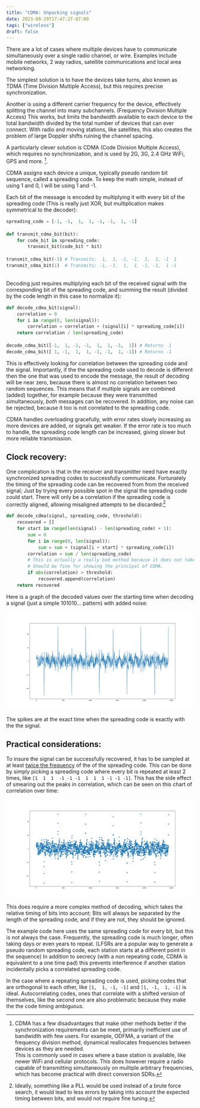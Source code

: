 ```yaml
---
title: "CDMA: Unpacking signals"
date: 2023-09-29T17:47:27-07:00
tags: ["wireless"]
draft: false
---
```


There are a lot of cases where multiple devices have to communicate simultaneously over a single radio channel, or wire.
Examples include mobile networks, 2 way radios, satellite communications and local area networking.

The simplest solution is to have the devices take turns, also known as TDMA (Time Division Multiple Access), but this requires precise synchronization.

Another is using a different carrier frequency for the device, effectively splitting the channel into many subchannels. (Frequency Division Multiple Access)
This works, but limits the bandwidth available to each device to the total bandwidth divided by the total number of devices that can ever connect.
With radio and moving stations, like satellites, this also creates the problem of large Doppler shifts ruining the channel spacing.

<!--
Cellular networks face an intresting problem: Avoiding interference between potentialy thousands of devices.
Becuase of the shere number of devices that can connect to a signle base station (cell tower), assigning a fixed, dedicated frequency to each phone is imractical.
Assigning each phone a seperate time to transmit, works, but requires all phones to be keeped precicly syncronized.[^0]
-->


A particularly clever solution is CDMA (Code Division Multiple Access), which requires no synchronization, and is used by 2G, 3G, 2.4 GHz WiFi, GPS and more. [^0].

CDMA assigns each device a unique, typically pseudo random bit sequence, called a spreading code.
To keep the math simple, instead of using 1 and 0, I will be using 1 and -1.

Each bit of the message is encoded by multiplying it with every bit of the spreading code (This is really just XOR, but multiplication makes symmetrical to the decoder):

```py
spreading_code = [-1, -1,  1,  1, -1, -1,  1, -1]

def transmit_cdma_bit(bit):
	for code_bit in spreading_code:
		transmit_bit(code_bit * bit)

transmit_cdma_bit(-1) # Transmits:  1,  1, -1, -1,  1,  1, -1  1 
transmit_cdma_bit(1)  # Transmits: -1, -1,  1,  1, -1, -1,  1 -1 
		
```

Decoding just requires multiplying each bit of the received signal with the corresponding bit of the spreading code, and summing the result (divided by the code length in this case to normalize it):

```py
def decode_cdma_bit(signal):
	correlation = 0
	for i in range(0, len(signal)):
		correlation = correlation + (signal[i] * spreading_code[i])
	return correlation / len(spreading_code) 

decode_cdma_bit([-1,  1, -1, -1,  1,  1, -1,  1]) # Returns  1
decode_cdma_bit([ 1, -1,  1,  1, -1, -1,  1, -1]) # Returns -1
```

This is effectively looking for correlation between the spreading code and the signal.
Importantly, if the the spreading code used to decode is different then the one that was used to encode the message, the result of decoding will be near zero, because there is almost no correlation between two random sequences.
This means that if multiple signals are combined (added) together, for example because they were transmitted simultaneously, *both* messages can be recovered.
In addition, any noise can be rejected, because it too is not correlated to the spreading code.

CDMA handles overloading gracefully, with error rates slowly increasing as more devices are added, or signals get weaker.
If the error rate is too much to handle, the spreading code length can be increased, giving slower but more reliable transmission.

## Clock recovery:

One complication is that in the receiver and transmitter need have exactly synchronized spreading codes to successfully communicate.
Fortunately the timing of the spreading code can be recovered from from the received signal;
Just by trying every possible spot in the signal the spreading code could start.
There will only be a correlation if the spreading code is correctly aligned, allowing misaligned attempts to be discarded:[^1]

```py
def decode_cdma(signal, spreading_code, threshold):
	recovered = []
	for start in range(len(signal) - len(spreading_code) + 1):
		sum = 0
		for i in range(0, len(signal)):
			sum = sum + (signal[i + start] * spreading_code[i])
		correlation = sum / len(spreading_code)
		# This is actually a really bad method because it does not take the relative timing into account.
		# Should be fine for showing the principal of CDMA.
		if abs(correlation) > threshold:
			recovered.append(correlation)
	return recovered
```

Here is a graph of the decoded values over the starting time when decoding a signal (just a simple 101010... pattern) with added noise:

![Plot showing repeating peaks on opposite side of the x axis](correlation_over_time.png)

The spikes are at the exact time when the spreading code is exactly with the the signal.

## Practical considerations:

To insure the signal can be successfully recovered, it has to be sampled at at least [twice the frequency](https://en.wikipedia.org/wiki/Nyquist%E2%80%93Shannon_sampling_theorem) of the of the spreading code.
This can be done by simply picking a spreading code where every bit is repeated at least 2 times, like `[1  1  1  -1 -1 -1  1  1  1 -1 -1 -1]`.
This has the side effect of smearing out the peaks in correlation, which can be seen on this chart of correlation over time:

![A scatter plot showing points between the baseline and the peaks](plot2.png)

This does require a more complex method of decoding, which takes the relative timing of bits into account;
Bits will always be separated by the length of the spreading code, and if they are not, they should be ignored.

The example code here uses the same spreading code for every bit, but this is not always the case.
Frequently, the spreading code is much longer, often taking days or even years to repeat. (LFSRs are a popular way to generate a pseudo random spreading code, each station starts at a different point in the sequence)
In addition to secrecy (with a non repeating code, CDMA is equivalent to a one time pad) this prevents interference if another station incidentally picks a correlated spreading code.

In the case where a repeating spreading code is used, picking codes that are orthogonal to each other, like `[1,  1, -1, -1]` and `[1, -1,  1, -1]` is ideal. 
Autocorrelating codes, ones that correlate with a shifted version of themselves, like the second one are also problematic because they make the the code timing ambiguous.

[^0]: 
	CDMA has a few disadvantages that make other methods better if the synchronization requirements can be meet, primarily inefficient use of bandwidth with few users.
	For example, ODFMA, a variant of the frequency division method, dynamical reallocates frequencies between devices as they are needed.	
	This is commonly used in cases where a base station is available, like newer WiFi and cellular protocols.
	This does however require a radio capable of transmitting simultaneously on multiple arbitrary frequencies, which has become practical with direct conversion SDRs.

[^1]:	
	Ideally, something like a PLL would be used instead of a brute force search, it would lead to less errors by taking into account the expected timing between bits, and would not require fine tuning.
